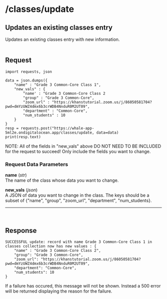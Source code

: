 # /classes/update

## Updates an existing classes entry
Updates an existing classes entry with new information.
<br><br>

## Request

    import requests, json

    data = json.dumps({
        "name" : "Grade 3 Common-Core Class 1",
        "new_vals" : {
            "name' : "Grade 3 Common-Core Class 2
            "group" : "Grade 3 Common-Core",
            "zoom_url" : "https://khanstutorial.zoom.us/j/86050581704?pwd=dmYzUWZ4dmx6b3crWDB4NnduR0M2UT09",
            "department" : "Common-Core",
            "num_students" : 10
        }
    }
    resp = requests.post("https://whale-app-5ml2e.ondigitalocean.app/classes/update, data=data)
    print(resp.text)

NOTE: All of the fields in "new_vals" above DO NOT NEED TO BE INCLUDED for the request to succeed! Only include the fields you want to change.

### Request Data Parameters

**name** (*str*) <br>
    The name of the class whose data you want to change.

**new_vals** (*json*) <br>
    A JSON of data you want to change in the class. The keys should be a subset of {"name", "group", "zoom_url", "department", "num_students}.

<hr> <br>

## Response
    
    SUCCESSFUL update: record with name Grade 3 Common-Core Class 1 in classes collection now has new values : {
        "name" : "Grade 3 Common-Core Class 2",
        "group": "Grade 3 Common-Core",
        "zoom_url": "https://khanstutorial.zoom.us/j/86050581704?pwd=dmYzUWZ4dmx6b3crWDB4NnduR0M2UT09",
        "department": "Common-Core",
        "num_students": 10
    }
If a failure has occured, this message will not be shown. Instead a 500 error will be returned displaying the reason for the failure.